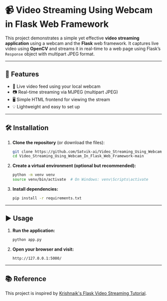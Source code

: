 # 📹 Video Streaming Using Webcam in Flask Web Framework

This project demonstrates a simple yet effective **video streaming application** using a webcam and the **Flask** web framework. It captures live video using **OpenCV** and streams it in real-time to a web page using Flask’s `Response` object with multipart JPEG format.

---

## 🚀 Features

- 🔴 Live video feed using your local webcam
- 📷 Real-time streaming via MJPEG (multipart JPEG)
- 🖥️ Simple HTML frontend for viewing the stream
- 💡 Lightweight and easy to set up

---

## 🛠️ Installation

1. **Clone the repository** (or download the files):

    ```bash
    git clone https://github.com/Satvik-ai/Video_Streaming_Using_Webcam_In_Flask_Web_Framework.git
    cd Video_Streaming_Using_Webcam_In_Flask_Web_Framework-main
    ```

2. **Create a virtual environment (optional but recommended):**

    ```bash
    python -m venv venv
    source venv/bin/activate  # On Windows: venv\Scripts\activate
    ```

3. **Install dependencies:**

    ```bash
    pip install -r requirements.txt
    ```

---

## ▶️ Usage

1. **Run the application:**

    ```bash
    python app.py
    ```

3. **Open your browser and visit:**

    ```
    http://127.0.0.1:5000/
    ```

---

## 📚 Reference

This project is inspired by [Krishnaik's Flask Video Streaming Tutorial](https://github.com/krishnaik06/Flask-Web-Framework/tree/main/Tutorial%207).

